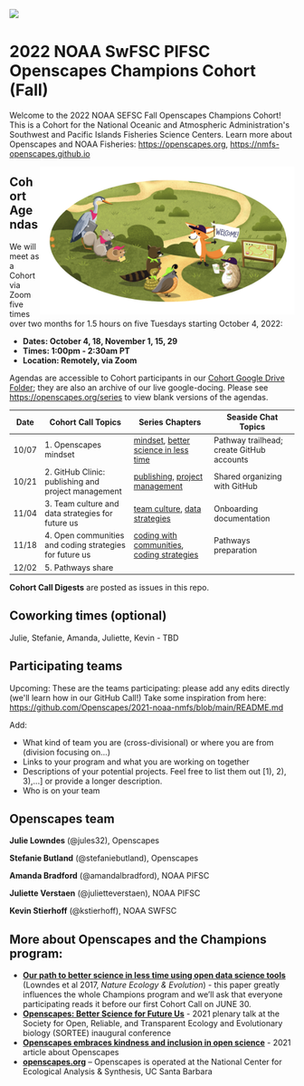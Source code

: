 <a align="left" href="https://github.com/nmfs-openscapes/2022-noaa-swfsc-pifsc-fall/"><img src="https://github.githubassets.com/images/modules/logos_page/GitHub-Mark.png" width="35px"></a>

# 2022 NOAA SwFSC PIFSC Openscapes Champions Cohort (Fall)

Welcome to the 2022 NOAA SEFSC Fall Openscapes Champions Cohort! This is a Cohort for the National Oceanic and Atmospheric Administration's Southwest and Pacific Islands Fisheries Science Centers. Learn more about Openscapes and NOAA Fisheries: <https://openscapes.org>, <https://nmfs-openscapes.github.io>

<img align="right" src="horst-champions-trailhead.png" width="450">  

## Cohort Agendas

We will meet as a Cohort via Zoom five times over two months for 1.5 hours on five Tuesdays starting October 4, 2022:

- **Dates: October 4, 18, November 1, 15, 29** 
- **Times: 1:00pm - 2:30am PT**
- **Location: Remotely, via Zoom**

Agendas are accessible to Cohort participants in our [Cohort Google Drive Folder](https://drive.google.com/drive/folders/1eXQ0j9MxYJNIwzYux0I6eH0mqIFPhRp9); they are also an archive of our live google-docing. Please see <https://openscapes.org/series> to view blank versions of the agendas. 

Date | Cohort Call Topics          | Series Chapters |      Seaside Chat Topics
----| ------------------|----------------------|--------------------------------
10/07 | 1. Openscapes mindset | [mindset](https://openscapes.github.io/series/mindset), [better science in less time](https://openscapes.github.io/series/better-science.html) | Pathway trailhead; create GitHub accounts 
10/21 | 2. GitHub Clinic: publishing and project management <br> | [publishing](https://openscapes.github.io/series/github-pub), [project management](https://openscapes.github.io/series/github-issues) | Shared organizing with GitHub
11/04 | 3. Team culture and data strategies for future us | [team culture](https://openscapes.github.io/series/team-culture), [data strategies](https://openscapes.github.io/series/data-strategies) | Onboarding documentation 
11/18 | 4. Open communities and coding strategies for future us | [coding with communities](https://openscapes.github.io/series/communities), [coding strategies](https://openscapes.github.io/series/coding-strategies) | Pathways preparation
12/02 | 5. Pathways share |  | 

**Cohort Call Digests** are posted as issues in this repo.


## Coworking times (optional)

Julie, Stefanie, Amanda, Juliette, Kevin - TBD


## Participating teams

Upcoming: These are the teams participating: please add any edits directly (we'll learn how in our GitHub Call!) Take some inspiration from here: https://github.com/Openscapes/2021-noaa-nmfs/blob/main/README.md

Add:
 - What kind of team you are (cross-divisional) or where you are from (division focusing on...)
 - Links to your program and what you are working on together
 - Descriptions of your potential projects. Feel free to list them out [1), 2), 3),...] or provide a longer description.
 - Who is on your team


## Openscapes team

**Julie Lowndes** (@jules32), Openscapes 

**Stefanie Butland** (@stefaniebutland), Openscapes

**Amanda Bradford** (@amandalbradford), NOAA PIFSC

**Juliette Verstaen** (@julietteverstaen), NOAA PIFSC

**Kevin Stierhoff** (@kstierhoff), NOAA SWFSC



## More about Openscapes and the Champions program:

* **[Our path to better science in less time using open data science tools](https://www.nature.com/articles/s41559-017-0160)** (Lowndes et al 2017, _Nature Ecology & Evolution_) - this paper greatly influences the whole Champions program and we’ll ask that everyone participating reads it before our first Cohort Call on JUNE 30. 
* **[Openscapes: Better Science for Future Us](https://docs.google.com/presentation/d/1HGw4P095-lblHiGQHXYidHiVysjrPxuojxTxKtE13vk/edit#slide=id.ge2b7c2f974_0_2017)** - 2021 plenary talk at the Society for Open, Reliable, and Transparent Ecology and Evolutionary biology (SORTEE) inaugural conference 
* **[Openscapes embraces kindness and inclusion in open science](https://sparcopen.org/impact-story/openscapes-embraces-kindness-and-inclusion-of-open-science/)** - 2021 article about Openscapes
* **[openscapes.org](https://openscapes.org/)** – Openscapes is operated at the National Center for Ecological Analysis & Synthesis, UC Santa Barbara
